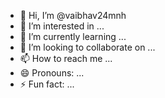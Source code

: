 - 👋 Hi, I’m @vaibhav24mnh
- 👀 I’m interested in ...
- 🌱 I’m currently learning ...
- 💞️ I’m looking to collaborate on ...
- 📫 How to reach me ...
- 😄 Pronouns: ...
- ⚡ Fun fact: ...

<!---
vaibhav24mnh/vaibhav24mnh is a ✨ special ✨ repository because its `README.md` (this file) appears on your GitHub profile.
You can click the Preview link to take a look at your changes.
--->
